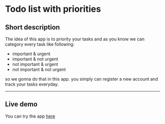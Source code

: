 # Todo list with priorities

## Short description

The idea of this app is to priority your tasks and as you know we can category every task like following:

- important & urgent
- important & not urgent
- not important & urgent
- not important & not urgent

so we gonna do that in this app. you simply can register a new account and track your tasks everyday.

____________

## Live demo
You can try the app [here](https://obada-todo-list-app.netlify.app/)
